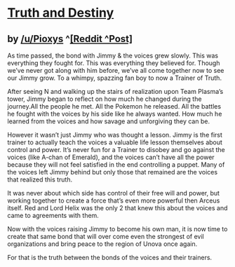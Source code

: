 # [Truth and Destiny](http://pioxys-twitchpp.tumblr.com/post/90092505827/truth-and-destiny-as-time)
## by [/u/Pioxys](http://www.reddit.com/user/Pioxys) ^[[Reddit ^Post]](http://www.reddit.com/r/twitchplayspokemon/comments/299xfs/truth_and_destiny_head_canon_lore)


As time passed, the bond with Jimmy & the voices grew slowly. This was everything they fought for. This was everything they believed for. Though we’ve never got along with him  before, we’ve all come together now to see our Jimmy grow. To a whimpy, spazzing fan boy to now a Trainer of Truth. 

After seeing N and walking up the stairs of realization upon Team Plasma’s tower, Jimmy began to reflect on how much he changed during the journey.All the people he met.  All the Pokemon he released. All the battles he fought with the voices by his side like he always wanted. How much he learned from the voices and how savage and unforgiving they can be.

However it wasn’t just Jimmy who was thought a lesson. Jimmy is the first  trainer to actually teach the voices a valuable life lesson themselves about control and power. It’s never fun for a Trainer to disobey and go against the voices (like A-chan of Emerald), and the voices can’t have all the power because they will not feel satisfied in the end controlling a puppet. Many of the voices left Jimmy behind but only those that remained are the voices that realized this truth.

It was never about which side has control of their free will and power, but working together to create a force that’s even more powerful then Arceus itself. Red and Lord Helix was the only 2 that knew this about the voices and came to agreements with them. 

Now with the voices raising Jimmy to become his own man, it is now time to create that same bond that will over come even the strongest of evil organizations and bring peace to the region of Unova once again. 

For that is the truth between the bonds of the voices and their trainers.
